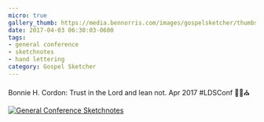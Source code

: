 ```yaml
---
micro: true
gallery_thumb: https://media.bennorris.com/images/gospelsketcher/thumbs/apr-17-0-cordon-01.jpg
date: 2017-04-03 06:30:03-0600
tags:
- general conference
- sketchnotes
- hand lettering
category: Gospel Sketcher
---
```


Bonnie H. Cordon: Trust in the Lord and lean not. Apr 2017 #LDSConf ✍🏼⛪️

[![General Conference Sketchnotes](https://media.bennorris.com/images/gospelsketcher/general-conference/apr-2017/apr-17-0-cordon-01.jpg)](https://media.bennorris.com/images/gospelsketcher/general-conference/apr-2017/apr-17-0-cordon-01.jpg)
